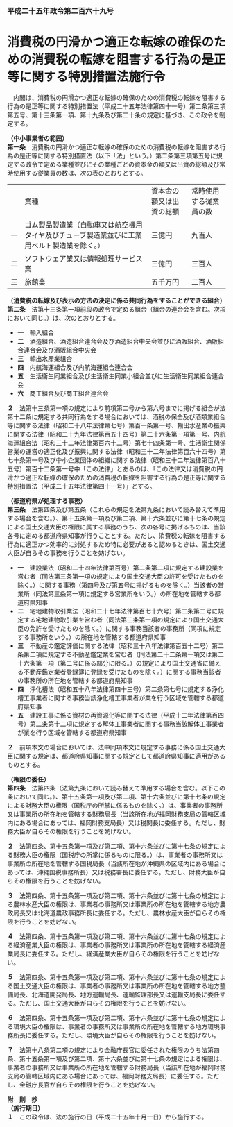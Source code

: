 ### 平成二十五年政令第二百六十九号  
# 消費税の円滑かつ適正な転嫁の確保のための消費税の転嫁を阻害する行為の是正等に関する特別措置法施行令  
　内閣は、消費税の円滑かつ適正な転嫁の確保のための消費税の転嫁を阻害する行為の是正等に関する特別措置法（平成二十五年法律第四十一号）第二条第三項第五号、第十三条第一項、第十九条及び第二十条の規定に基づき、この政令を制定する。  
  
**（中小事業者の範囲）**  
**第一条**　消費税の円滑かつ適正な転嫁の確保のための消費税の転嫁を阻害する行為の是正等に関する特別措置法（以下「法」という。）第二条第三項第五号に規定する政令で定める業種並びにその業種ごとの資本金の額又は出資の総額及び常時使用する従業員の数は、次の表のとおりとする。  

|||||  
| --- | --- | --- | --- |  
||業種|資本金の額又は出資の総額|常時使用する従業員の数|  
|一|ゴム製品製造業（自動車又は航空機用タイヤ及びチューブ製造業並びに工業用ベルト製造業を除く。）|三億円|九百人|  
|二|ソフトウェア業又は情報処理サービス業|三億円|三百人|  
|三|旅館業|五千万円|二百人|  
  
  
**（消費税の転嫁及び表示の方法の決定に係る共同行為をすることができる組合）**  
**第二条**　法第十三条第一項前段の政令で定める組合（組合の連合会を含む。次項において同じ。）は、次のとおりとする。  
* **一**　輸入組合  
* **二**　酒造組合、酒造組合連合会及び酒造組合中央会並びに酒販組合、酒販組合連合会及び酒販組合中央会  
* **三**　輸出水産業組合  
* **四**　内航海運組合及び内航海運組合連合会  
* **五**　生活衛生同業組合及び生活衛生同業小組合並びに生活衛生同業組合連合会  
* **六**　商工組合及び商工組合連合会  
  
**２**　法第十三条第一項の規定により前項第二号から第六号までに掲げる組合が法第十二条に規定する共同行為をする場合においては、酒税の保全及び酒類業組合等に関する法律（昭和二十八年法律第七号）第百一条第一号、輸出水産業の振興に関する法律（昭和二十九年法律第百五十四号）第二十六条第一項第一号、内航海運組合法（昭和三十二年法律第百六十二号）第七十四条第一号、生活衛生関係営業の運営の適正化及び振興に関する法律（昭和三十二年法律第百六十四号）第七十条第一号及び中小企業団体の組織に関する法律（昭和三十二年法律第百八十五号）第百十二条第一号中「この法律」とあるのは、「この法律又は消費税の円滑かつ適正な転嫁の確保のための消費税の転嫁を阻害する行為の是正等に関する特別措置法（平成二十五年法律第四十一号）」とする。  
  
**（都道府県が処理する事務）**  
**第三条**　法第四条及び第五条（これらの規定を法第九条において読み替えて準用する場合を含む。）、第十五条第一項及び第二項、第十六条並びに第十七条の規定による国土交通大臣の権限に属する事務のうち、次の各号に掲げるものは、当該各号に定める都道府県知事が行うこととする。ただし、消費税の転嫁を阻害する行為に適正かつ効率的に対処するため特に必要があると認めるときは、国土交通大臣が自らその事務を行うことを妨げない。  
* **一**　建設業法（昭和二十四年法律第百号）第二条第二項に規定する建設業を営む者（同法第三条第一項の規定により国土交通大臣の許可を受けたものを除く。）に関する事務（第四号及び第五号に掲げるものを除く。）当該者の営業所（同法第三条第一項に規定する営業所をいう。）の所在地を管轄する都道府県知事  
* **二**　宅地建物取引業法（昭和二十七年法律第百七十六号）第二条第二号に規定する宅地建物取引業を営む者（同法第三条第一項の規定により国土交通大臣の免許を受けたものを除く。）に関する事務当該者の事務所（同項に規定する事務所をいう。）の所在地を管轄する都道府県知事  
* **三**　不動産の鑑定評価に関する法律（昭和三十八年法律第百五十二号）第二条第二項に規定する不動産鑑定業を営む者（同法第二十二条第一項又は第二十六条第一項（第二号に係る部分に限る。）の規定により国土交通省に備える不動産鑑定業者登録簿に登録を受けたものを除く。）に関する事務当該者の事務所の所在地を管轄する都道府県知事  
* **四**　浄化槽法（昭和五十八年法律第四十三号）第二条第七号に規定する浄化槽工事業者に関する事務当該浄化槽工事業者が業を行う区域を管轄する都道府県知事  
* **五**　建設工事に係る資材の再資源化等に関する法律（平成十二年法律第百四号）第二条第十二項に規定する解体工事業者に関する事務当該解体工事業者が業を行う区域を管轄する都道府県知事  
  
**２**　前項本文の場合においては、法中同項本文に規定する事務に係る国土交通大臣に関する規定は、都道府県知事に関する規定として都道府県知事に適用があるものとする。  
  
**（権限の委任）**  
**第四条**　法第四条（法第九条において読み替えて準用する場合を含む。以下この条において同じ。）、第十五条第一項及び第二項、第十六条並びに第十七条の規定による財務大臣の権限（国税庁の所掌に係るものを除く。）は、事業者の事務所又は事業所の所在地を管轄する財務局長（当該所在地が福岡財務支局の管轄区域内にある場合にあっては、福岡財務支局長）又は税関長に委任する。ただし、財務大臣が自らその権限を行うことを妨げない。  
  
**２**　法第四条、第十五条第一項及び第二項、第十六条並びに第十七条の規定による財務大臣の権限（国税庁の所掌に係るものに限る。）は、事業者の事務所又は事業所の所在地を管轄する国税局長（当該所在地が沖縄県の区域内にある場合にあっては、沖縄国税事務所長）又は税務署長に委任する。ただし、財務大臣が自らその権限を行うことを妨げない。  
  
**３**　法第四条、第十五条第一項及び第二項、第十六条並びに第十七条の規定による農林水産大臣の権限は、事業者の事務所又は事業所の所在地を管轄する地方農政局長又は北海道農政事務所長に委任する。ただし、農林水産大臣が自らその権限を行うことを妨げない。  
  
**４**　法第四条、第十五条第一項及び第二項、第十六条並びに第十七条の規定による経済産業大臣の権限は、事業者の事務所又は事業所の所在地を管轄する経済産業局長に委任する。ただし、経済産業大臣が自らその権限を行うことを妨げない。  
  
**５**　法第四条、第十五条第一項及び第二項、第十六条並びに第十七条の規定による国土交通大臣の権限は、事業者の事務所又は事業所の所在地を管轄する地方整備局長、北海道開発局長、地方運輸局長、運輸監理部長又は運輸支局長に委任する。ただし、国土交通大臣が自らその権限を行うことを妨げない。  
  
**６**　法第四条、第十五条第一項及び第二項、第十六条並びに第十七条の規定による環境大臣の権限は、事業者の事務所又は事業所の所在地を管轄する地方環境事務所長に委任する。ただし、環境大臣が自らその権限を行うことを妨げない。  
  
**７**　法第十八条第二項の規定により金融庁長官に委任された権限のうち法第四条、第十五条第一項及び第二項、第十六条並びに第十七条の規定による権限は、事業者の事務所又は事業所の所在地を管轄する財務局長（当該所在地が福岡財務支局の管轄区域内にある場合にあっては、福岡財務支局長）に委任する。ただし、金融庁長官が自らその権限を行うことを妨げない。  
  
**附　則　抄**  
**（施行期日）**  
**１**　この政令は、法の施行の日（平成二十五年十月一日）から施行する。  
  
